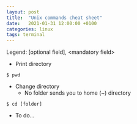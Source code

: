 ```yaml
---
layout: post
title:  "Unix commands cheat sheet"
date:   2021-01-31 12:00:00 +0100
categories: linux
tags: terminal
---
```

<!--more-->
Legend: [optional field], &lt;mandatory field&gt;

* Print directory
```console
$ pwd
```
* Change directory
  * No folder sends you to home (~) directory
```console
$ cd [folder]
```
* To do...